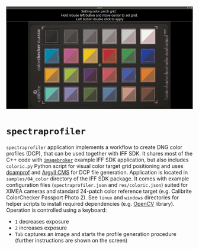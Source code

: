 ![screenshot](screenshot.jpg)

# `spectraprofiler`

`spectraprofiler` application implements a workflow to create DNG color profiles (DCP), that can be used together with IFF SDK.
It shares most of the C++ code with [`imagebroker`](https://github.com/mr-technologies/imagebroker) example IFF SDK application, but also includes `coloric.py` Python script for visual color target grid positioning and uses [dcamprof](https://torger.se/anders/dcamprof.html) and [Argyll CMS](https://www.argyllcms.com/) for DCP file generation.
Application is located in `samples/04_color` directory of the IFF SDK package.
It comes with example configuration files (`spectraprofiler.json` and `res/coloric.json`) suited for XIMEA cameras and standard 24-patch color reference target (e.g. Calibrite ColorChecker Passport Photo 2).
See `linux` and `windows` directories for helper scripts to install required dependencies (e.g. [OpenCV](https://opencv.org/) library).
Operation is controlled using a keyboard:

* `1` decreases exposure
* `2` increases exposure
* `Tab` captures an image and starts the profile generation procedure (further instructions are shown on the screen)
